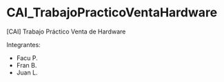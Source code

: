 # CAI_TrabajoPracticoVentaHardware
[CAI] Trabajo Práctico Venta de Hardware

Integrantes:
  * Facu P.
  * Fran B.
  * Juan L.
